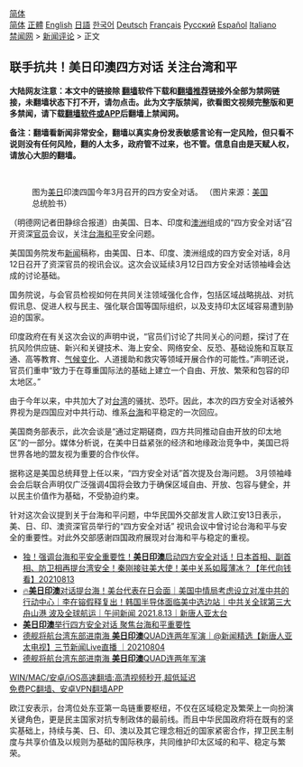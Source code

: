  <!-- 面包屑导航 --> <div class="breadcrumb"><!-- GTranslate: https://gtranslate.io/ -->  <div class="switcher notranslate">  <div class="selected">  <a href="#" onclick="return false;"> 简体</a>  </div>  <div class="option">  <a href="https://www.bannedbook.org" onclick="doGTranslate('zh-CN|zh-CN');jQuery('div.switcher div.selected a').html(jQuery(this).html());return false;" title="简体中文" class="nturl selected"> 简体</a>  <a href="https://www.bannedbook.org/zh-tw/" onclick="doGTranslate('zh-CN|zh-TW');jQuery('div.switcher div.selected a').html(jQuery(this).html());return false;" title="繁體中文" class="nturl"> 正體</a>  <a href="https://www.bannedbook.org/en/" onclick="doGTranslate('zh-CN|en');jQuery('div.switcher div.selected a').html(jQuery(this).html());return false;" title="English" class="nturl"> English</a>  <a href="https://www.bannedbook.org/ja/" onclick="doGTranslate('zh-CN|ja');jQuery('div.switcher div.selected a').html(jQuery(this).html());return false;" title="日本語" class="nturl"> 日語</a>  <a href="https://www.bannedbook.org/ko/" onclick="doGTranslate('zh-CN|ko');jQuery('div.switcher div.selected a').html(jQuery(this).html());return false;" title="한국어" class="nturl"> 한국어</a>  <a href="https://www.bannedbook.org/de/" onclick="doGTranslate('zh-CN|de');jQuery('div.switcher div.selected a').html(jQuery(this).html());return false;" title="Deutsch" class="nturl"> Deutsch</a>  <a href="https://www.bannedbook.org/fr/" onclick="doGTranslate('zh-CN|fr');jQuery('div.switcher div.selected a').html(jQuery(this).html());return false;" title="Français" class="nturl"> Français</a>  <a href="https://www.bannedbook.org/ru/" onclick="doGTranslate('zh-CN|ru');jQuery('div.switcher div.selected a').html(jQuery(this).html());return false;" title="Русский" class="nturl"> Русский</a>  <a href="https://www.bannedbook.org/es/" onclick="doGTranslate('zh-CN|es');jQuery('div.switcher div.selected a').html(jQuery(this).html());return false;" title="Español" class="nturl"> Español</a>  <a href="https://www.bannedbook.org/it/" onclick="doGTranslate('zh-CN|it');jQuery('div.switcher div.selected a').html(jQuery(this).html());return false;" title="Italiano" class="nturl"> Italiano</a>  </div>  </div>      <div class='breadcrumb-sub'><!-- Breadcrumb NavXT 6.3.0 --> <a href="https://www.bannedbook.org/" class="home">禁闻网</a> &gt; <a href="https://www.bannedbook.org/bnews/comments/" class="category">新闻评论</a> &gt; 正文</div></div><h2>联手抗共！美日印澳四方对话 关注台湾和平</h2> <p class="notice"><b>大陆网友注意：本文中的链接除 <a href="https://github.com/bannedbook/fanqiang" >翻墙</a>软件下载和<a href="https://github.com/killgcd/justmysocks/blob/master/README.md">翻墙推荐</a>链接外全部为禁网链接，未翻墙状态下打不开，请勿点击。此为文字版禁闻，欲看图文视频完整版和更多禁闻，请下载<a href="https://github.com/bannedbook/fanqiang">翻墙软件或APP</a>后翻墙上禁闻网。</p><p>备注：翻墙看新闻非常安全，翻墙以真实身份发表敏感言论有一定风险，但只看不说则没有任何风险，翻的人太多，政府管不过来，也不管。信息自由是天赋人权，请放心大胆的翻墙。</b></p>  <div class="entry"> <br /> <figure><a href="https://i2.wp.com/upload-images-bucket-v64rleca837do.s3.eu-west-1.amazonaws.com/wp-content/uploads/2021/08/13195258/8-13-3-1628814990605.jpeg?fit=978%2C550&#038;ssl=1" data-caption="图为美日印澳四国今年3月召开的四方安全对话。 （图片来源：美国总统脸书）"></a><figcaption class="wp-caption-text">图为<a href="https://www.bannedbook.org/bnews/tag/%E7%BE%8E%E6%97%A5/" class="st_tag internal_tag" rel="tag" title="标签 美日 下的日志">美日</a>印澳四国今年3月召开的四方安全对话。 （图片来源：<a href="https://www.bannedbook.org/bnews/tag/%e7%be%8e%e5%9b%bd/" class="st_tag internal_tag" rel="tag" title="标签 美国 下的日志">美国</a>总统脸书）</figcaption></figure> <p>（明德网记者田静综合报道）由美国、日本、印度和<a href="https://www.bannedbook.org/bnews/tag/%e6%be%b3%e6%b4%b2/" class="st_tag internal_tag" rel="tag" title="标签 澳洲 下的日志">澳洲</a>组成的“四方安全对话”召开资深<a href="https://www.bannedbook.org/bnews/tag/%E5%AE%98%E5%91%98/" class="st_tag internal_tag" rel="tag" title="标签 官员 下的日志">官员</a>会议，关注<a href="https://www.bannedbook.org/bnews/tag/%E5%8F%B0%E6%B5%B7%E5%92%8C%E5%B9%B3/" class="st_tag internal_tag" rel="tag" title="标签 台海和平 下的日志">台海和平</a>安全问题。</p> <p>美国国务院发布<span class='wp_keywordlink_affiliate'><a href="https://www.bannedbook.org/" title="新闻">新闻</a></span>稿称，由美国、日本、印度、澳洲组成的四方安全对话，8月12日召开了资深官员的视讯会议。这次会议延续3月12日四方安全对话领袖峰会达成的讨论基础。</p>  <p>国务院说，与会官员检视如何在共同关注领域强化合作，包括区域战略挑战、对抗假讯息、促进人权与民主、强化联合国等国际组织，以及支持印太区域容易遭到胁迫的国家。</p> <p>印度政府在有关这次会议的声明中说，“官员们讨论了共同关心的问题，探讨了在抗风险供应链、新兴和关键技术、海上安全、网络安全、反恐、基础设施和互联互通、高等教育、<span class='wp_keywordlink'><a href="https://www.bannedbook.org/bnews/ssgc/20180904/993719.html" title="《魔鬼在统治着我们的世界(23)：环保主义(上)》" target="_blank">气候变化</a></span>、人道援助和救灾等领域开展合作的可能性。”声明还说，官员们重申“致力于在尊重国际法的基础上建立一个自由、开放、繁荣和包容的印太地区。”</p>  <p>由于今年以来，中共加大了对<a href="https://www.bannedbook.org/bnews/tag/%e5%8f%b0%e6%b9%be/" class="st_tag internal_tag" rel="tag" title="标签 台湾 下的日志">台湾</a>的骚扰、恐吓。因此，本次的四方安全对话被外界视为是四国应对中共行动、维系<a href="https://www.bannedbook.org/bnews/tag/%E5%8F%B0%E6%B5%B7/" class="st_tag internal_tag" rel="tag" title="标签 台海 下的日志">台海</a>和平稳定的一次回应。</p> <p>美国商务部表示，此次会谈是“通过定期磋商，四方共同推动自由开放的印太地区”的一部分。媒体分析说，在美中日益紧张的经济和地缘政治竞争中，美国已将世界各地的盟友视为重要的合作伙伴。</p>  <p>据称这是美国总统拜登上任以来，“四方安全对话”首次提及台海问题。 3月领袖峰会会后联合声明仅广泛强调4国将会致力于确保区域自由、开放、包容与健全，并以民主价值作为基础，不受胁迫约束。</p> <p>针对这次会议提到关于台海和平问题，中华民国外交部发言人欧江安13日表示，美、日、印、澳资深官员举行的“四方安全对话” 视讯会议中曾讨论台海和平与安全的重要性。对此外交部感谢四国政府展现对台海和平与稳定的重视。</p>  <ul class='op-related-articles' title='相关阅读'> <li><a href='https://www.bannedbook.org/bnews/taiwannews/20210813/1605810.html' target='_blank'>独！强调台海和平安全重要性！<b>美日印澳</b>启动四方安全对话！日本首相、副首相、防卫相再提台湾安全！秦刚接驻美大使！美中关系如履薄冰？【年代向钱看】20210813</a></li> <li><a href='https://www.bannedbook.org/bnews/taiwannews/20210813/1605602.html' target='_blank'>🔥<b>美日印澳</b>对话提台海！美台代表在日会面｜美国中情局考虑设立对准中共的行动中心｜李在镕假释复出！韩国半导体面临美中选边站｜中共关全球第三大舟山港 波及全球航运｜午间新闻 2021.8.13｜新唐人亚太台</a></li> <li><a href='https://www.bannedbook.org/bnews/comments/20210813/1605528.html' target='_blank'><b>美日印澳</b>举行四方安全对话 聚焦台海和平重要性</a></li> <li><a href='https://www.bannedbook.org/bnews/bannedvideo/20210804/1599955.html' target='_blank'>德舰将航台湾东部进南海 <b>美日印澳</b>QUAD连两年军演｜@新闻精选【新唐人亚太电视】三节新闻Live直播 ｜20210804</a></li> <li><a href='https://www.bannedbook.org/bnews/taiwannews/20210804/1599833.html' target='_blank'>德舰将航台湾东部进南海 <b>美日印澳</b>QUAD连两年军演</a></li> </ul> <p class="texttj"> <a href="https://github.com/bannedbook/fanqiang/wiki/V2ray%E6%9C%BA%E5%9C%BA" target="_blank">WIN/MAC/安卓/iOS高速翻墙:高清视频秒开,超低延迟</a><br/> <a href="https://github.com/bannedbook/fanqiang/wiki/%E7%A6%81%E9%97%BB%E7%BD%91%E5%AE%89%E5%8D%93%E7%BF%BB%E5%A2%99%E6%96%B0%E9%97%BBAPP" target="_blank">免费PC翻墙、安卓VPN翻墙APP</a></p><p>欧江安表示，台湾位处东亚第一岛链重要枢纽，不仅在区域稳定及繁荣上一向扮演关键角色，更是民主国家对抗专制政体的最前线。而且中华民国政府将在既有的坚实基础上，持续与美、日、印、澳以及其它理念相近的国家紧密合作，捍卫民主制度与共享价值及以规则为基础的国际秩序，共同维护印太区域的和平、稳定与繁荣。</p><a name='sharetosocial'></a>  <div style="margin-bottom:5px;padding-bottom:5px;clear:both"> <div id="archive-pix-1" class="banner-ads"> <!-- AuctionX Display platform tag START --> <div id="26318x728x90x621x_ADSLOT2" clicktrack="%%CLICK_URL_ESC%%"></div> <!-- AuctionX Display platform tag END --> </div> <div id="archive-pix-2" class="banner-ads"> <!-- AuctionX Display platform tag START --> <div id="26315x300x250x621x_ADSLOT2" clicktrack="%%CLICK_URL_ESC%%"></div> <!-- AuctionX Display platform tag END --> </div> </div>  <div id="archive-pix-1" class="banner-ads"> <!-- AuctionX Display platform tag START --> <div id="26318x728x90x621x_ADSLOT3" clicktrack="%%CLICK_URL_ESC%%"></div> <!-- AuctionX Display platform tag END --> </div> </div><!--END ENTRY--> 